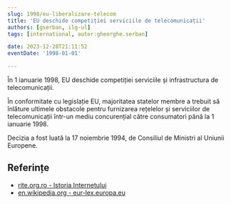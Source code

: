 ```yaml
---
slug: 1998/eu-liberalizare-telecom
title: 'EU deschide competiției serviciile de telecomunicații'
authors: [gserban, ilg-ul]
tags: [international, autor:gheorghe.serban]

date: 2023-12-28T21:11:52
eventDate: '1998-01-01'

---
```

În 1 ianuarie 1998, EU deschide competiției serviciile și infrastructura de
telecomunicații.

<!-- truncate -->

În conformitate cu legislație EU, majoritatea statelor membre a trebuit
să înlăture ultimele obstacole pentru furnizarea rețelelor și serviciilor
de telecomunicații într-un mediu concurențial către consumatori până la
1 ianuarie 1998.

Decizia a fost luată la 17 noiembrie 1994, de Consiliul de Ministri al
Uniunii Europene.

## Referințe

- [rite.org.ro - Istoria Internetului](https://rite.org.ro/istoria-internetului/)
- [en.wikipedia.org - eur-lex.europa.eu](https://eur-lex.europa.eu/legal-content/RO/TXT/PDF/?uri=CELEX:31998Y0822(01)&from=EN)
